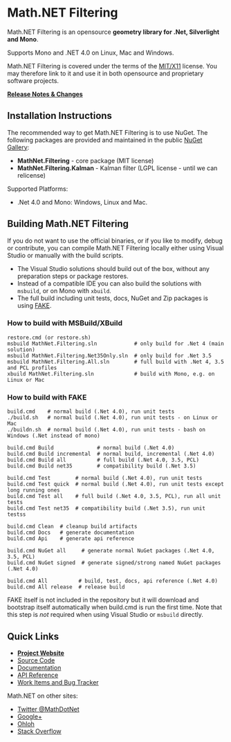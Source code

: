 Math.NET Filtering
==================

Math.NET Filtering is an opensource **geometry library for .Net, Silverlight and Mono**.

Supports Mono and .NET 4.0 on Linux, Mac and Windows.

Math.NET Filtering is covered under the terms of the [MIT/X11](LICENSE.md) license. You may therefore link to it and use it in both opensource and proprietary software projects.

**[Release Notes & Changes](RELEASENOTES.md)**

Installation Instructions
-------------------------

The recommended way to get Math.NET Filtering is to use NuGet. The following packages are provided and maintained in the public [NuGet Gallery](https://nuget.org/profiles/mathnet/):

- **MathNet.Filtering** - core package (MIT license)
- **MathNet.Filtering.Kalman** - Kalman filter (LGPL license - until we can relicense)

Supported Platforms:

- .Net 4.0 and Mono: Windows, Linux and Mac.

Building Math.NET Filtering
---------------------------

If you do not want to use the official binaries, or if you like to modify, debug or contribute, you can compile Math.NET Filtering locally either using Visual Studio or manually with the build scripts.

* The Visual Studio solutions should build out of the box, without any preparation steps or package restores.
* Instead of a compatible IDE you can also build the solutions with `msbuild`, or on Mono with `xbuild`.
* The full build including unit tests, docs, NuGet and Zip packages is using [FAKE](http://fsharp.github.io/FAKE/).

### How to build with MSBuild/XBuild

    restore.cmd (or restore.sh)
    msbuild MathNet.Filtering.sln            # only build for .Net 4 (main solution)
    msbuild MathNet.Filtering.Net35Only.sln  # only build for .Net 3.5
    msbuild MathNet.Filtering.All.sln        # full build with .Net 4, 3.5 and PCL profiles
    xbuild MathNet.Filtering.sln             # build with Mono, e.g. on Linux or Mac

### How to build with FAKE

    build.cmd    # normal build (.Net 4.0), run unit tests
    ./build.sh   # normal build (.Net 4.0), run unit tests - on Linux or Mac
    ./buildn.sh  # normal build (.Net 4.0), run unit tests - bash on Windows (.Net instead of mono)
    
    build.cmd Build              # normal build (.Net 4.0)
    build.cmd Build incremental  # normal build, incremental (.Net 4.0)
    build.cmd Build all          # full build (.Net 4.0, 3.5, PCL)
    build.cmd Build net35        # compatibility build (.Net 3.5)
    
    build.cmd Test        # normal build (.Net 4.0), run unit tests
    build.cmd Test quick  # normal build (.Net 4.0), run unit tests except long running ones
    build.cmd Test all    # full build (.Net 4.0, 3.5, PCL), run all unit tests
    build.cmd Test net35  # compatibility build (.Net 3.5), run unit testss
    
    build.cmd Clean  # cleanup build artifacts
    build.cmd Docs   # generate documentation
    build.cmd Api    # generate api reference
    
    build.cmd NuGet all     # generate normal NuGet packages (.Net 4.0, 3.5, PCL)
    build.cmd NuGet signed  # generate signed/strong named NuGet packages (.Net 4.0)
    
    build.cmd All          # build, test, docs, api reference (.Net 4.0)
    build.cmd All release  # release build

FAKE itself is not included in the repository but it will download and bootstrap itself automatically when build.cmd is run the first time. Note that this step is *not* required when using Visual Studio or `msbuild` directly.

Quick Links
-----------

* [**Project Website**](http://filtering.mathdotnet.com)
* [Source Code](http://github.com/mathnet/mathnet-filtering)
* [Documentation](http://filtering.mathdotnet.com/docs/)
* [API Reference](http://filtering.mathdotnet.com/api/)
* [Work Items and Bug Tracker](http://github.com/mathnet/mathnet-filtering/issues)

Math.NET on other sites:

* [Twitter @MathDotNet](http://twitter.com/MathDotNet)
* [Google+](https://plus.google.com/112484567926928665204)
* [Ohloh](https://www.ohloh.net/p/mathnet)
* [Stack Overflow](http://stackoverflow.com/questions/tagged/mathdotnet)
